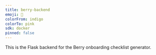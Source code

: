 ```yaml
---
title: berry-backend
emoji: 🧠
colorFrom: indigo
colorTo: pink
sdk: docker
pinned: false
---
```


This is the Flask backend for the Berry onboarding checklist generator.
